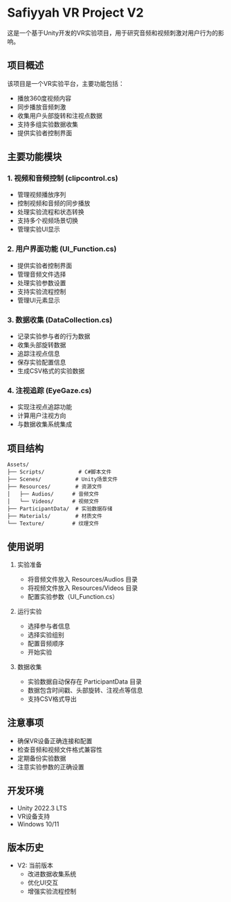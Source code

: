 # Safiyyah VR Project V2

这是一个基于Unity开发的VR实验项目，用于研究音频和视频刺激对用户行为的影响。

## 项目概述

该项目是一个VR实验平台，主要功能包括：
- 播放360度视频内容
- 同步播放音频刺激
- 收集用户头部旋转和注视点数据
- 支持多组实验数据收集
- 提供实验者控制界面

## 主要功能模块

### 1. 视频和音频控制 (clipcontrol.cs)
- 管理视频播放序列
- 控制视频和音频的同步播放
- 处理实验流程和状态转换
- 支持多个视频场景切换
- 管理实验UI显示

### 2. 用户界面功能 (UI_Function.cs)
- 提供实验者控制界面
- 管理音频文件选择
- 处理实验参数设置
- 支持实验流程控制
- 管理UI元素显示

### 3. 数据收集 (DataCollection.cs)
- 记录实验参与者的行为数据
- 收集头部旋转数据
- 追踪注视点信息
- 保存实验配置信息
- 生成CSV格式的实验数据

### 4. 注视追踪 (EyeGaze.cs)
- 实现注视点追踪功能
- 计算用户注视方向
- 与数据收集系统集成

## 项目结构

```
Assets/
├── Scripts/           # C#脚本文件
├── Scenes/           # Unity场景文件
├── Resources/        # 资源文件
│   ├── Audios/      # 音频文件
│   └── Videos/      # 视频文件
├── ParticipantData/  # 实验数据存储
├── Materials/        # 材质文件
└── Texture/         # 纹理文件
```

## 使用说明

1. 实验准备
   - 将音频文件放入 Resources/Audios 目录
   - 将视频文件放入 Resources/Videos 目录
   - 配置实验参数（UI_Function.cs）

2. 运行实验
   - 选择参与者信息
   - 选择实验组别
   - 配置音频顺序
   - 开始实验

3. 数据收集
   - 实验数据自动保存在 ParticipantData 目录
   - 数据包含时间戳、头部旋转、注视点等信息
   - 支持CSV格式导出

## 注意事项

- 确保VR设备正确连接和配置
- 检查音频和视频文件格式兼容性
- 定期备份实验数据
- 注意实验参数的正确设置

## 开发环境

- Unity 2022.3 LTS
- VR设备支持
- Windows 10/11

## 版本历史

- V2: 当前版本
  - 改进数据收集系统
  - 优化UI交互
  - 增强实验流程控制